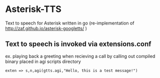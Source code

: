 # Asterisk-TTS
Text to speech for Asterisk written in go (re-implementation of http://zaf.github.io/asterisk-googletts/ )

## Text to speech is invoked via extensions.conf
ex. playing back a greeting when recieving a call by calling out compiled binary placed in agi scripts directory

```
exten => s,n,agi(gtts.agi,"Hello, this is a test message!")

```
